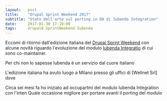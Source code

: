 ```yaml
---
layout:   post
title:    "Drupal Sprint Weekend 2017"
subtitle: "Stato dell'arte sul porting in D8 di Iubenda Integration"
date:     2017-01-30 17:10:00
tags:     drupal8 SprintWeekend Iubenda
---
```


Eccomi di ritorno dall'edizione italiana del [Drupal Sprint Weekend](https://www.wellnet.it/blog/drupal-global-sprint-weekend-2017-milano-28-gennaio) con alcune  novità riguardo l'evoluzione del modulo [Iubenda Integratio](https://www.drupal.org/project/iubenda_integration) di cui sono co-maintainer.

Per chi non lo sapesse Iubenda è un servizio dal cuore italiano


L'edizione italiana ha avuto luogo a Milano presso gli uffici di [Wellnet Srl] dove



Circa sei mesi fa ho iniziato ad occupartmi del modulo
Iubenda Integration con l'inten
Quale occasione migliore per portare avanti il porting del modulo


